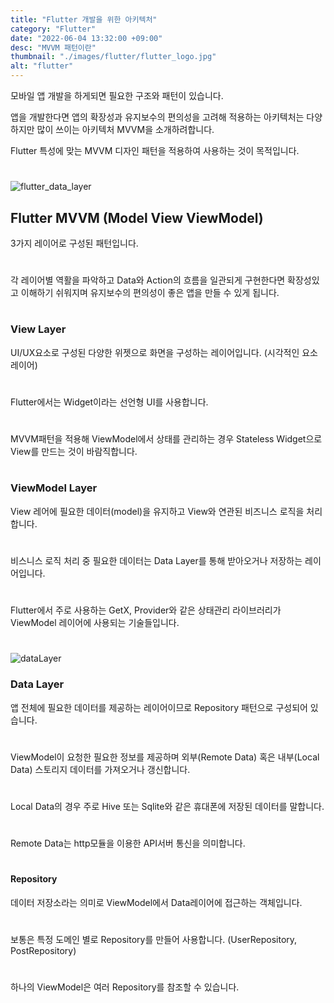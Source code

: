 ```yaml
---
title: "Flutter 개발을 위한 아키텍처"
category: "Flutter"
date: "2022-06-04 13:32:00 +09:00"
desc: "MVVM 패턴이란"
thumbnail: "./images/flutter/flutter_logo.jpg"
alt: "flutter"
---
```


모바일 앱 개발을 하게되면 필요한 구조와 패턴이 있습니다.

앱을 개발한다면 앱의 확장성과 유지보수의 편의성을 고려해 적용하는 아키텍처는 다양하지만 많이 쓰이는 아키텍처 MVVM을 소개하려합니다.

Flutter 특성에 맞는 MVVM 디자인 패턴을 적용하여 사용하는 것이 목적입니다.
#

![flutter_data_layer](https://user-images.githubusercontent.com/85836879/171983717-d2c5769a-21fa-4c89-9672-0a0992c0904b.png)

## Flutter MVVM (Model View ViewModel)
3가지 레이어로 구성된 패턴입니다.
#
각 레이어별 역활을 파악하고 Data와 Action의 흐름을 일관되게 구현한다면 확장성있고 이해하기 쉬워지며 유지보수의 편의성이 좋은 앱을 만들 수 있게 됩니다.
#
### View Layer
UI/UX요소로 구성된 다양한 위젯으로 화면을 구성하는 레이어입니다.
(시각적인 요소 레이어)
#
Flutter에서는 Widget이라는 선언형 UI를 사용합니다.
#
MVVM패턴을 적용해 ViewModel에서 상태를 관리하는 경우 Stateless Widget으로 View를 만드는 것이 바람직합니다.
#
### ViewModel Layer
View 레어에 필요한 데이터(model)을 유지하고 View와 연관된 비즈니스 로직을 처리합니다.
#
비스니스 로직 처리 중 필요한 데이터는 Data Layer를 통해 받아오거나 저장하는 레이어입니다.
#
Flutter에서 주로 사용하는 GetX, Provider와 같은 상태관리 라이브러리가 ViewModel 레이어에 사용되는 기술들입니다.
#
![dataLayer](https://user-images.githubusercontent.com/85836879/171984047-a10133d3-5d8a-43ce-95aa-9e1bb14339ff.png)
### Data Layer
앱 전체에 필요한 데이터를 제공하는 레이어이므로 Repository 패턴으로 구성되어 있습니다.
#
ViewModel이 요청한 필요한 정보를 제공하며 외부(Remote Data) 혹은 내부(Local Data) 스토리지 데이터를 가져오거나 갱신합니다.
#
Local Data의 경우 주로 Hive 또는 Sqlite와 같은 휴대폰에 저장된 데이터를 말합니다.
#
Remote Data는 http모듈을 이용한 API서버 통신을 의미합니다.
#
#### Repository
데이터 저장소라는 의미로 ViewModel에서 Data레이어에 접근하는 객체입니다.
#
보통은 특정 도메인 별로 Repository를 만들어 사용합니다.
(UserRepository, PostRepository)
#
하나의 ViewModel은 여러 Repository를 참조할 수 있습니다.
#
